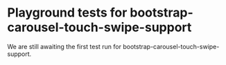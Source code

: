 # Playground tests for bootstrap-carousel-touch-swipe-support
We are still awaiting the first test run for bootstrap-carousel-touch-swipe-support.
